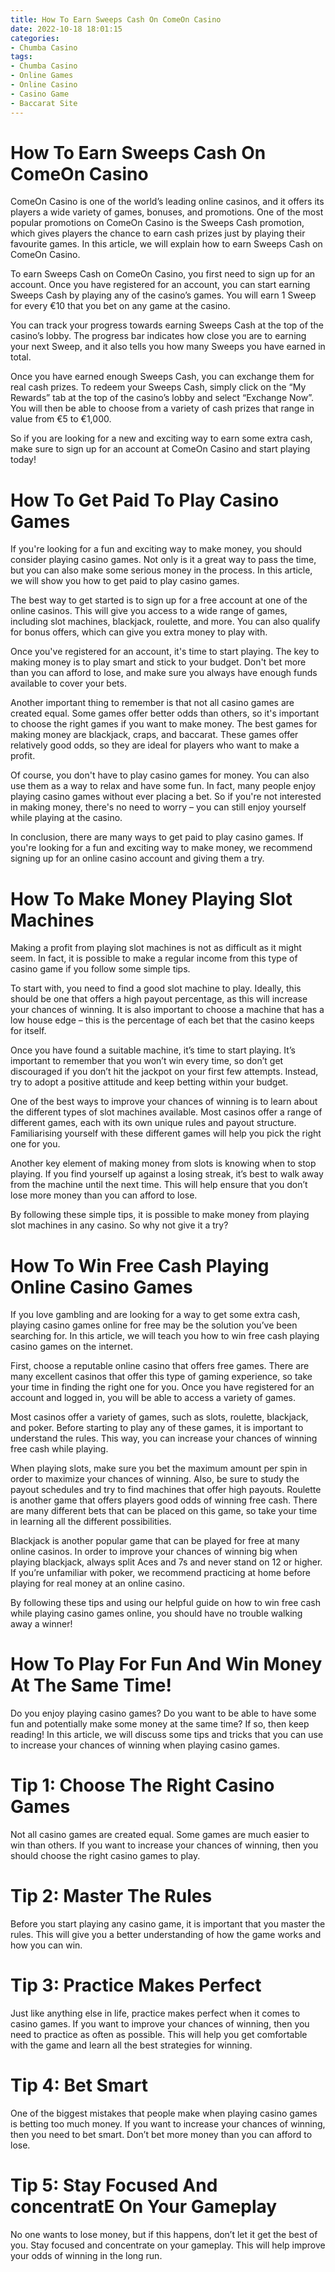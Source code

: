 ```yaml
---
title: How To Earn Sweeps Cash On ComeOn Casino
date: 2022-10-18 18:01:15
categories:
- Chumba Casino
tags:
- Chumba Casino
- Online Games
- Online Casino
- Casino Game
- Baccarat Site
---
```



#  How To Earn Sweeps Cash On ComeOn Casino

ComeOn Casino is one of the world’s leading online casinos, and it offers its players a wide variety of games, bonuses, and promotions. One of the most popular promotions on ComeOn Casino is the Sweeps Cash promotion, which gives players the chance to earn cash prizes just by playing their favourite games. In this article, we will explain how to earn Sweeps Cash on ComeOn Casino.

To earn Sweeps Cash on ComeOn Casino, you first need to sign up for an account. Once you have registered for an account, you can start earning Sweeps Cash by playing any of the casino’s games. You will earn 1 Sweep for every €10 that you bet on any game at the casino.

You can track your progress towards earning Sweeps Cash at the top of the casino’s lobby. The progress bar indicates how close you are to earning your next Sweep, and it also tells you how many Sweeps you have earned in total.

Once you have earned enough Sweeps Cash, you can exchange them for real cash prizes. To redeem your Sweeps Cash, simply click on the “My Rewards” tab at the top of the casino’s lobby and select “Exchange Now”. You will then be able to choose from a variety of cash prizes that range in value from €5 to €1,000.

So if you are looking for a new and exciting way to earn some extra cash, make sure to sign up for an account at ComeOn Casino and start playing today!

#  How To Get Paid To Play Casino Games

If you're looking for a fun and exciting way to make money, you should consider playing casino games. Not only is it a great way to pass the time, but you can also make some serious money in the process. In this article, we will show you how to get paid to play casino games.

The best way to get started is to sign up for a free account at one of the online casinos. This will give you access to a wide range of games, including slot machines, blackjack, roulette, and more. You can also qualify for bonus offers, which can give you extra money to play with.

Once you've registered for an account, it's time to start playing. The key to making money is to play smart and stick to your budget. Don't bet more than you can afford to lose, and make sure you always have enough funds available to cover your bets.

Another important thing to remember is that not all casino games are created equal. Some games offer better odds than others, so it's important to choose the right games if you want to make money. The best games for making money are blackjack, craps, and baccarat. These games offer relatively good odds, so they are ideal for players who want to make a profit.

Of course, you don't have to play casino games for money. You can also use them as a way to relax and have some fun. In fact, many people enjoy playing casino games without ever placing a bet. So if you're not interested in making money, there's no need to worry – you can still enjoy yourself while playing at the casino.

In conclusion, there are many ways to get paid to play casino games. If you're looking for a fun and exciting way to make money, we recommend signing up for an online casino account and giving them a try.

#  How To Make Money Playing Slot Machines

Making a profit from playing slot machines is not as difficult as it might seem. In fact, it is possible to make a regular income from this type of casino game if you follow some simple tips.

To start with, you need to find a good slot machine to play. Ideally, this should be one that offers a high payout percentage, as this will increase your chances of winning. It is also important to choose a machine that has a low house edge – this is the percentage of each bet that the casino keeps for itself.

Once you have found a suitable machine, it’s time to start playing. It’s important to remember that you won’t win every time, so don’t get discouraged if you don’t hit the jackpot on your first few attempts. Instead, try to adopt a positive attitude and keep betting within your budget.

One of the best ways to improve your chances of winning is to learn about the different types of slot machines available. Most casinos offer a range of different games, each with its own unique rules and payout structure. Familiarising yourself with these different games will help you pick the right one for you.

Another key element of making money from slots is knowing when to stop playing. If you find yourself up against a losing streak, it’s best to walk away from the machine until the next time. This will help ensure that you don’t lose more money than you can afford to lose.

By following these simple tips, it is possible to make money from playing slot machines in any casino. So why not give it a try?

#  How To Win Free Cash Playing Online Casino Games

If you love gambling and are looking for a way to get some extra cash, playing casino games online for free may be the solution you’ve been searching for. In this article, we will teach you how to win free cash playing casino games on the internet.

First, choose a reputable online casino that offers free games. There are many excellent casinos that offer this type of gaming experience, so take your time in finding the right one for you. Once you have registered for an account and logged in, you will be able to access a variety of games.

Most casinos offer a variety of games, such as slots, roulette, blackjack, and poker. Before starting to play any of these games, it is important to understand the rules. This way, you can increase your chances of winning free cash while playing.

When playing slots, make sure you bet the maximum amount per spin in order to maximize your chances of winning. Also, be sure to study the payout schedules and try to find machines that offer high payouts. Roulette is another game that offers players good odds of winning free cash. There are many different bets that can be placed on this game, so take your time in learning all the different possibilities.

Blackjack is another popular game that can be played for free at many online casinos. In order to improve your chances of winning big when playing blackjack, always split Aces and 7s and never stand on 12 or higher. If you’re unfamiliar with poker, we recommend practicing at home before playing for real money at an online casino.

By following these tips and using our helpful guide on how to win free cash while playing casino games online, you should have no trouble walking away a winner!

#  How To Play For Fun And Win Money At The Same Time!

Do you enjoy playing casino games? Do you want to be able to have some fun and potentially make some money at the same time? If so, then keep reading! In this article, we will discuss some tips and tricks that you can use to increase your chances of winning when playing casino games.

# Tip 1: Choose The Right Casino Games

Not all casino games are created equal. Some games are much easier to win than others. If you want to increase your chances of winning, then you should choose the right casino games to play.

# Tip 2: Master The Rules

Before you start playing any casino game, it is important that you master the rules. This will give you a better understanding of how the game works and how you can win.

# Tip 3: Practice Makes Perfect

Just like anything else in life, practice makes perfect when it comes to casino games. If you want to improve your chances of winning, then you need to practice as often as possible. This will help you get comfortable with the game and learn all the best strategies for winning.

# Tip 4: Bet Smart

One of the biggest mistakes that people make when playing casino games is betting too much money. If you want to increase your chances of winning, then you need to bet smart. Don’t bet more money than you can afford to lose.

# Tip 5: Stay Focused And concentratE On Your Gameplay
No one wants to lose money, but if this happens, don’t let it get the best of you. Stay focused and concentrate on your gameplay. This will help improve your odds of winning in the long run.